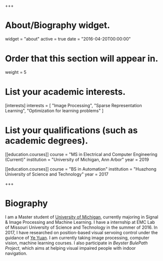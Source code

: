 +++
# About/Biography widget.
widget = "about"
active = true
date = "2016-04-20T00:00:00"

# Order that this section will appear in.
weight = 5

# List your academic interests.
[interests]
  interests = [
    "Image Processing",
    "Sparse Representation Learning",
    "Optimization for learning problems"
  ]

# List your qualifications (such as academic degrees).
[[education.courses]]
  course = "MS in Electrical and Computer Engineering (Current)"
  institution = "University of Michigan, Ann Arbor"
  year = 2019

[[education.courses]]
  course = "BS in Automation"
  institution = "Huazhong University of Science and Technology"
  year = 2017

+++

# Biography

I am a Master student of [University of Michigan](https://www.umich.edu/), currently majoring in Signal & Image Processing and Machine Learning. I have a internship at EMC Lab of Missouri University of Science and Technology in the summer of 2016. In 2017, I have researched on position-based visual servoing control under the guidance of [Ye Yuan](http://yy311.github.io/). I am currently taking image processing, computer vision, machine learning courses. I also participate in *Beyster BulePath Project*, which aims at helping visual impaired people with indoor navigation.